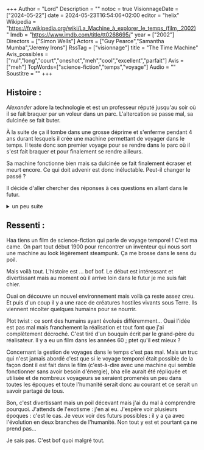 +++
Author = "Lord"
Description = ""
notoc = true
VisionnageDate = ["2024-05-22"]
date = 2024-05-23T16:54:06+02:00
editor = "helix"
Wikipedia = "https://fr.wikipedia.org/wiki/La_Machine_à_explorer_le_temps_(film,_2002)"
Imdb = "https://www.imdb.com/title/tt0268695/"
year = ["2002"]
Directors = ["Simon Wells"]
Actors = ["Guy Pearce","Samantha Mumba","Jeremy Irons"]
RssTag = ["visionnage"]
title = "The Time Machine"
Avis_possibles = ["nul","long","court","oneshot","meh","cool","excellent","parfait"]
Avis = ["meh"] 
TopWords=["science-fiction","temps","voyage"]
Audio = ""
Soustitre = ""
+++
## Histoire : 
*Alexander* adore la technologie et est un professeur réputé jusqu'au soir où il se fait braquer par un voleur dans un parc.
L'altercation se passe mal, sa dulcinée se fait buter.

À la suite de ça il tombe dans une grosse déprime et s'enferme pendant 4 ans durant lesquels il crée une machine permettant de voyager dans le temps.
Il teste donc son premier voyage pour se rendre dans le parc où il s'est fait braquer et pour finalement se rendre ailleurs.

Sa machine fonctionne bien mais sa dulcinée se fait finalement écraser et meurt encore.
Ce qui doit advenir est donc inéluctable.
Peut-il changer le passé ?

Il décide d'aller chercher des réponses à ces questions en allant dans le futur.

<details><summary>un peu suite</summary>

Il se rend dans une bibliothèque du futur.
Mais visiblement le voyage temporel est encore du domaine de la science-fiction.
Il va donc encore un peu plus loin dans le futur.

Là, il arrive au moment où la lune se brise et où des éclats tombent sur Terre.
Il décide de fuire mais il est percuté et perd connaissance alors que sa machine est en train d'avancer encore plus loin dans le futur.

Il se réveille en 800 000 et quelques.
La civilisation a disparu.
Cependant il est quand même trouvé par des humains avec qui il parvient à communiquer.

Ils sont peu nombreux et ils se font régulièrement attaquer par des créatures humanoïdes.

</details>

## Ressenti :
Haa tiens un film de science-fiction qui parle de voyage temporel !
C'est ma came.
On part tout début 1900 pour rencontrer un inventeur qui nous sort une machine au look légèrement steampunk.
Ça me brosse dans le sens du poil.

Mais voilà tout.
L'histoire est … bof bof.
Le début est intéressant et divertissant mais au moment où il arrive loin dans le futur je me suis fait chier.

Ouai on découvre un nouvel environnement mais voilà ça reste assez creu.
Et puis d'un coup il y a une race de créatures hostiles vivants sous Terre.
Ils viennent récolter quelques humains pour se nourrir.

Plot twist : ce sont des humains ayant évolués différemment…
Ouai l'idée est pas mal mais franchement la réalisation et tout font que j'ai complètement décroché.
C'est tiré d'un bouquin écrit par le grand-père du réalisateur.
Il y a eu un film dans les années 60 ; ptet qu'il est mieux ?

Concernant la gestion de voyages dans le temps c'est pas mal.
Mais un truc qui n'est jamais abordé c'est que si le voyage temporel était possible de la façon dont il est fait dans le film (c'est-à-dire avec une machine qui semble fonctionner sans avoir besoin d'énergie), bha elle aurait été répliquée et utilisée et de nombreux voyageurs se seraient promenés un peu dans toutes les époques et toute l'humanité serait donc au courant et ce serait un savoir partagé de tous.

Bon, c'est divertissant mais un poil décevant mais j'ai du mal à comprendre pourquoi.
J'attends de l'exotisme : j'en ai eu.
J'espère voir plusieurs époques : c'est le cas.
Je veux voir des futurs possibles : il y a ça avec l'évolution en deux branches de l'humanité.
Non tout y est et pourtant ça ne prend pas…

Je sais pas.
C'est bof quoi malgré tout.

